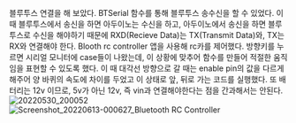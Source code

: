 블루투스 연결을 해 보았다.
BTSerial 함수를 통해 블루투스 송수신을 할 수 있었다. 
 이 때 블루투스에서 송신을 하면 아두이노는 수신을 하고, 아두이노에서 송신을 하면 블루투스로 수신을 해야하기 때문에 RXD(Recieve Data)는 TX(Transmit Data)와, TX는 RX와 연결해야 한다.
Blooth rc controller 앱을 사용해 rc카를 제어했다. 
방향키를 누르면 시리얼 모니터에 case들이 나왔는데, 이 상황에 맞추어 함수를 만들어 적절한 움직임을 표현할 수 있도록 했다. 
이 때 대각선 방향으로 갈 때는 enable pin의 값을 다르게 해주어 양 바퀴의 속도에 차이를 두었고 이 상태로 앞, 뒤로 가는 코드를 실행했다. 
또 배터리는 12v 이므로, 5v가 아닌 12v, 즉 vin과 연결해야한다는 점을 간과해서는 안된다. 
![20220530_200052](https://user-images.githubusercontent.com/76214070/173239589-61fcdbfc-f752-4055-adeb-806fa07eedd1.jpg)
![Screenshot_20220613-000627_Bluetooth RC Controller](https://user-images.githubusercontent.com/76214070/173239594-b03d6754-bbc6-4da4-bf1b-15573dc81e24.jpg)

